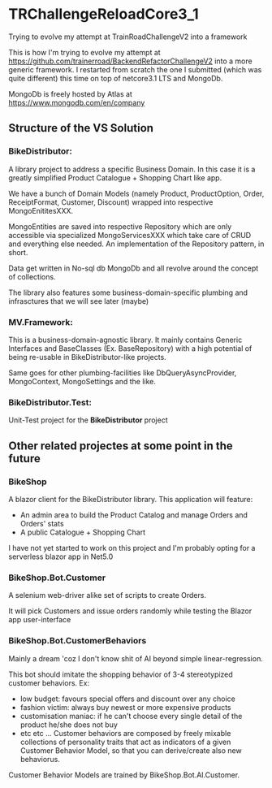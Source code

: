 # TRChallengeReloadCore3_1
Trying to evolve my attempt at TrainRoadChallengeV2 into a framework

This is how I'm trying to evolve my attempt at https://github.com/trainerroad/BackendRefactorChallengeV2 into a more generic framework.
I restarted from scratch the one I submitted (which was quite different) this time on top of netcore3.1 LTS and MongoDb.

MongoDb is freely hosted by Atlas at https://www.mongodb.com/en/company

## Structure of the VS Solution ##

### BikeDistributor: ###
A library project to address a specific Business Domain.
In this case it is a greatly simplified Product Catalogue + Shopping Chart like app.

We have a bunch of Domain Models (namely Product, ProductOption, Order, ReceiptFormat, Customer, Discount) wrapped into respective MongoEnititesXXX.

MongoEntities are saved into respective Repository<MongoEntityXXX> which are only accessible via specialized MongoServicesXXX which take care of CRUD
  and everything else needed. An implementation of the Repository pattern, in short. 
  
  Data get written in No-sql db MongoDb and all revolve around the concept of collections.
  
The library also features some business-domain-specific plumbing and infrasctures that we will see later (maybe) 

### MV.Framework: ###
This is a business-domain-agnostic library.
  It mainly contains Generic Interfaces and BaseClasses (Ex. BaseRepository) with a high potential of being re-usable in BikeDistributor-like projects.
  
  Same goes for other plumbing-facilities like DbQueryAsyncProvider, MongoContext, MongoSettings and the like.
  
 ### BikeDistributor.Test: ###
 Unit-Test project for the **BikeDistributor** project
  
  
 ## Other related projectes at some point in the future ##
 
 ### BikeShop ###
 A blazor client for the BikeDistributor library.
 This application will feature:
  - An admin area to build the Product Catalog and manage Orders and Orders' stats
  - A public Catalogue + Shopping Chart
  
 I have not yet started to work on this project and I'm probably opting for a serverless blazor app in Net5.0
  
### BikeShop.Bot.Customer ###
A selenium web-driver alike set of scripts to create Orders.

It will pick Customers and issue orders randomly while testing the Blazor app user-interface
  
### BikeShop.Bot.CustomerBehaviors ###
Mainly a dream 'coz I don't know shit of AI beyond simple linear-regression.

This bot should imitate the shopping behavior of 3-4 stereotypized customer behaviors. Ex:
  - low budget: favours special offers and discount over any choice
  - fashion victim: always buy newest or more expensive products
  - customisation maniac: if he can't choose every single detail of the product he/she does not buy
  - etc etc ...
 Customer behaviors are composed by freely mixable collections of personality traits that act as indicators of a given Customer Behavior Model, so that you 
  can derive/create also new behaviorus.
  
 Customer Behavior Models are trained by BikeShop.Bot.AI.Customer. 
  
 
